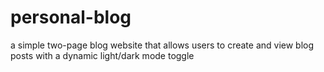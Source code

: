 # personal-blog
a simple two-page blog website that allows users to create and view blog posts with a dynamic light/dark mode toggle

